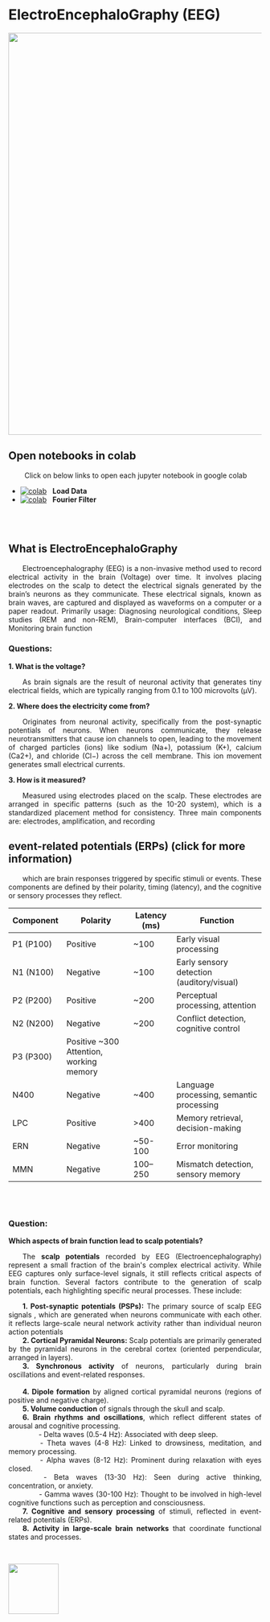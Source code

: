 # **ElectroEncephaloGraphy (EEG)**

<img align='center' width='800' src="https://www.healthresearch.org/wp-content/uploads/2016/05/eeg-brain-function.jpg">
<br>

## Open notebooks in colab
<p align='justify'>
    &emsp;&emsp; Click on below links to open each jupyter notebook in google colab
</p>

[logo]: https://colab.research.google.com/assets/colab-badge.svg

- [![colab][logo]](https://colab.research.google.com/github.com/Mhddaraaa/start/blob/main/ElectroEncephaloGraphy(EEG)/1_MNE_loadData.ipynb) &nbsp; **Load Data**
- [![colab][logo]](https://colab.research.google.com/github.com/Mhddaraaa/start/blob/main/ElectroEncephaloGraphy(EEG)/2_MNE_filterDataFourier.ipynb) &nbsp; **Fourier Filter**

<br><br>

##	**What is ElectroEncephaloGraphy**

<p align='justify'>
    &emsp;&emsp;Electroencephalography (EEG) is a non-invasive method used to record electrical activity in the brain (Voltage) over time.
  It involves placing electrodes on the scalp to detect the electrical signals generated by the brain’s neurons as they communicate.
  These electrical signals, known as brain waves, are captured and displayed as waveforms on a computer or a paper readout.
Primarily usage: Diagnosing neurological conditions, Sleep studies (REM and non-REM), Brain-computer interfaces (BCI), and Monitoring brain function
</p>

###	**Questions:**

**1.	What is the voltage?**
<p align='justify'>
    &emsp;&emsp;As brain signals are the result of neuronal activity that generates tiny electrical fields, which are typically ranging from
  0.1 to 100 microvolts (µV).
</p>

**2.	Where does the electricity come from?**
<p align='justify'>
    &emsp;&emsp;Originates from neuronal activity, specifically from the post-synaptic potentials of neurons. When neurons communicate,
  they release neurotransmitters that cause ion channels to open, leading to the movement of charged particles (ions) like sodium (Na+), potassium (K+), calcium (Ca2+), and chloride (Cl−) across the cell membrane. This ion movement generates small electrical currents.
</p>

**3.	How is it measured?**
<p align='justify'>
    &emsp;&emsp;Measured using electrodes placed on the scalp. These electrodes are arranged in specific patterns (such as the 10-20 system),
  which is a standardized placement method for consistency. Three main components are: electrodes, amplification, and recording
</p>

## **event-related potentials (ERPs) (click for more information)**
<p align='justify'>
    &emsp;&emsp;which are brain responses triggered by specific stimuli or events. These components are defined by their polarity, timing (latency),
  and the cognitive or sensory processes they reflect.
</p>

|Component |	Polarity |	Latency (ms) |	Function|
|----------|-----------|---------------|----------|
P1 (P100) |	Positive |	~100 |	Early visual processing
N1 (N100) |	Negative	| ~100 |	Early sensory detection (auditory/visual)
P2 (P200)	| Positive |	~200 |	Perceptual processing, attention
N2 (N200)	| Negative |	~200	| Conflict detection, cognitive control
P3 (P300) |	Positive	~300	Attention, working memory
N400 |	Negative	| ~400 |	Language processing, semantic processing
LPC |	Positive |	>400 |	Memory retrieval, decision-making
ERN |	Negative |	~50-100 |	Error monitoring
MMN |	Negative |	100–250 |	Mismatch detection, sensory memory

<br><br>

###	**Question:**
**Which aspects of brain function lead to scalp potentials?**
<p align='justify'>
    &emsp;&emsp;The <b>scalp potentials</b> recorded by EEG (Electroencephalography) represent a small fraction of the brain's
  complex electrical activity. While EEG captures only surface-level signals, it still reflects critical aspects of brain function. 
Several factors contribute to the generation of scalp potentials, each highlighting specific neural processes. These include:
</p>

<p align='justify'>
    &emsp;&emsp;<b>1.	Post-synaptic potentials (PSPs):</b> The primary source of scalp EEG signals , which are generated when neurons communicate with each other.
  it reflects large-scale neural network activity rather than individual neuron action potentials <br>
    &emsp;&emsp;<b>2.	Cortical Pyramidal Neurons:</b> Scalp potentials are primarily generated by the pyramidal neurons in the cerebral cortex
  (oriented perpendicular, arranged in layers). <br>
    &emsp;&emsp;<b>3.	Synchronous activity</b> of neurons, particularly during brain oscillations and event-related responses. <br><br>
    &emsp;&emsp;<b>4.	Dipole formation</b> by aligned cortical pyramidal neurons (regions of positive and negative charge).<br>
    &emsp;&emsp;<b>5.	Volume conduction</b> of signals through the skull and scalp.<br>
    &emsp;&emsp;<b>6.	Brain rhythms and oscillations</b>, which reflect different states of arousal and cognitive processing.<br>
    &emsp;&emsp;&emsp;&emsp; - Delta waves (0.5-4 Hz): Associated with deep sleep.<br>
    &emsp;&emsp;&emsp;&emsp; - Theta waves (4-8 Hz): Linked to drowsiness, meditation, and memory processing.<br>
    &emsp;&emsp;&emsp;&emsp; - Alpha waves (8-12 Hz): Prominent during relaxation with eyes closed.<br>
    &emsp;&emsp;&emsp;&emsp; - Beta waves (13-30 Hz): Seen during active thinking, concentration, or anxiety.<br>
    &emsp;&emsp;&emsp;&emsp; - Gamma waves (30-100 Hz): Thought to be involved in high-level cognitive functions such as perception and consciousness.<br>
    &emsp;&emsp;<b>7.	Cognitive and sensory processing</b> of stimuli, reflected in event-related potentials (ERPs).<br>
    &emsp;&emsp;<b>8.	Activity in large-scale brain networks</b> that coordinate functional states and processes.
</p>







<p align='justify'>
    &emsp;&emsp;
</p>

<img align='center' width='100' src="">


<br>
<br>
<br>
